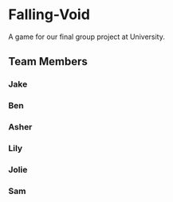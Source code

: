 # Falling-Void
A game for our final group project at University. 

## Team Members

### Jake

### Ben

### Asher

### Lily

### Jolie

### Sam
